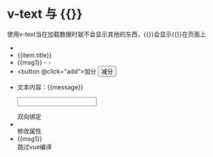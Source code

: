 # v-text 与 {{}}
  使用v-text当在加载数据时就不会显示其他的东西，{{}}会显示{{}}在页面上
  - <li class="item" v-for="(item,index) in news" :key="index">{{item.title}}</li>
  - <span>{{msg1}}</span> - <span v-text="msg2"></span> - <span v-html="msg3"></span>
  - <button @click="add">加分</button>
      <button v-on:click="reduce">减分</button>
  - <p>文本内容：{{message}}</p>
      <p>
        <input type="text" v-model="message">
      </p>     双向绑定
  - <div :class="className">
      <img v-bind:src="imgUrl" alt="">
    </div>     修改属性
  - <div v-pre>{{msg1}}</div>  跳过vue编译